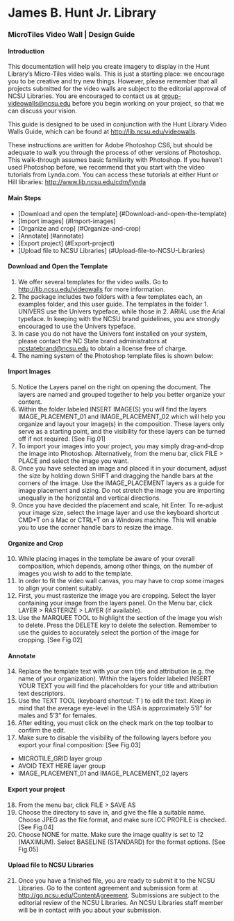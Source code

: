 # James B. Hunt Jr. Library
### MicroTiles Video Wall | Design Guide

#### Introduction
This documentation will help you create imagery to display in the Hunt Library’s Micro-Tiles video walls. This is just a starting place: we encourage you to be creative and try new things. However, please remember that all projects submitted for the video walls are subject to the editorial approval of NCSU Libraries. You are encouraged to contact us at group-videowalls@ncsu.edu before you begin working on your project, so that we can discuss your vision.

This guide is designed to be used in conjunction with the Hunt Library Video Walls Guide, which can be found at http://lib.ncsu.edu/videowalls.

These instructions are written for Adobe Photoshop CS6, but should be adequate to walk you through the process of other versions of Photoshop. This walk-through assumes basic familiarity with Photoshop. If you haven’t used Photoshop before, we recommend that you start with the video tutorials from Lynda.com. You can access these tutorials at either Hunt or Hill libraries: http://www.lib.ncsu.edu/cdm/lynda 

#### Main Steps
- [Download and open the template] (#Download-and-open-the-template)
- [Import images] (#Import-images)
- [Organize and crop] (#Organize-and-crop)
- [Annotate] (#annotate)
- [Export project] (#Export-project)
- [Upload file to NCSU Libraries] (#Upload-file-to-NCSU-Libraries)

#### Download and Open the Template
1. We offer several templates for the video walls. Go to http://lib.ncsu.edu/videowalls for more information.
2. The package includes two folders with a few templates each, an examples folder, and this user guide. The templates in the folder 1. UNIVERS use the Univers typeface, while those in 2. ARIAL use the Arial typeface. In keeping with the NCSU brand guidelines, you are strongly encouraged to use the Univers typeface.
3. In case you do not have the Univers font installed on your system, please contact the NC State brand administrators at ncstatebrand@ncsu.edu to obtain a license free of charge.
4. The naming system of the Photoshop template files is shown below:

#### Import Images
5. Notice the Layers panel on the right on opening the document. The layers are named and grouped together to help you better organize your content.
6. Within the folder labeled INSERT IMAGE(S) you will find the layers IMAGE_PLACEMENT_01 and IMAGE_PLACEMENT_02 which will help you organize and layout your image(s) in the composition. These layers only serve as a starting point, and the visibility for these layers can be turned off if not required. [See Fig.01]
7. To import your images into your project, you may simply drag-and-drop the image into Photoshop. Alternatively, from the menu bar, click FILE > PLACE and select the image you want.
8. Once you have selected an image and placed it in your document, adjust the size by holding down SHIFT and dragging the handle bars at the corners of the image. Use the IMAGE_PLACEMENT layers as a guide for image placement and sizing. Do not stretch the image you are importing unequally in the horizontal and vertical directions.
9. Once you have decided the placement and scale, hit Enter. To re-adjust your image size, select the image layer and use the keyboard shortcut CMD+T on a Mac or CTRL+T on a Windows machine. This will enable you to use the corner handle bars to resize the image.

#### Organize and Crop
10. While placing images in the template be aware of your overall composition, which depends, among other things, on the number of images you wish to add to the template. 
11. In order to fit the video wall canvas, you may have to crop some images to align your content suitably.
12. First, you must rasterize the image you are cropping. Select the layer containing your image from the layers panel. On the Menu bar, click LAYER > RASTERIZE > LAYER (if available).
13. Use the MARQUEE TOOL to highlight the section of the image you wish to delete. Press the DELETE key to delete the selection. Remember to use the guides to accurately select the portion of the image for cropping. [See Fig.02]

#### Annotate
14. Replace the template text with your own title and attribution (e.g. the name of your organization). Within the layers folder labeled INSERT YOUR TEXT you will find the placeholders for your title and attribution text descriptors.
15. Use the TEXT TOOL (keyboard shortcut: T ) to edit the text. Keep in mind that the average eye-level in the USA is approximately 5’8” for males and 5’3” for females.
16. After editing, you must click on the check mark on the top toolbar to confirm the edit.
17. Make sure to disable the visibility of the following layers before you export your final composition: [See Fig.03]
  * MICROTILE_GRID layer group
  * AVOID TEXT HERE layer group
  * IMAGE_PLACEMENT_01 and IMAGE_PLACEMENT_02 layers

#### Export your project
18. From the menu bar, click FILE > SAVE AS
19. Choose the directory to save in, and give the file a suitable name. Choose JPEG as the file format, and make sure ICC PROFILE is checked. [See Fig.04]
20. Choose NONE for matte. Make sure the image quality is set to 12 (MAXIMUM). Select BASELINE (STANDARD) for the format options. [See Fig.05]

#### Upload file to NCSU Libraries
21. Once you have a finished file, you are ready to submit it to the NCSU Libraries. Go to the content agreement and submission form at http://go.ncsu.edu/ContentAgreement. Submissions are subject to the editorial review of the NCSU Libraries. An NCSU Libraries staff member will be in contact with you about your submission.
